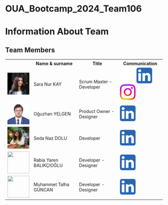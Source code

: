 # OUA_Bootcamp_2024_Team106


# Information About Team

## Team Members

  <table>
    <tr>
      <th></th>
      <th>Name & surname</th>
      <th>Title</th>
      <th>Communication</th>
    </tr>
    <tr>
      <td><img src="images/profile/saranurkay.jpeg" width="70" height="70" /></td>
      <td>Sara Nur KAY</td>
      <td>Scrum Master - Developer</td>
      <td>
        <a href="https://github.com/saranurkay" target="_blank"><img src="images/communication/github.png" width="50" height="50"/></a>
        <a href="https://www.linkedin.com/in/saranurkay/" target="_blank" ><img src="images/communication/linkedin.png" width="50" height="50" /></a>
        <a href="https://www.instagram.com/saranurkay/" target="_blank"><img src="images/communication/instagram.png" width="50" height="50" /></a>
      </td>
    </tr>
    <tr>
      <td><img src="images/profile/oguzhanyelgen.jpeg" width="70" height="70" /></td>
      <td>Oğuzhan YELGEN</td>
      <td>Product Owner - Designer</td>
      <td>
        <a href="https://www.linkedin.com/in/oğuzhan-yelgen-b17ba4104/" target="_blank" ><img src="images/communication/linkedin.png" width="50" height="50" /></a>
      </td>
    </tr>
    <tr>
      <td><img src="images/profile/sedanazdolu.jpeg" width="70" height="70" /></td>
      <td>Seda Naz DOLU</td>
      <td>Developer</td>
      <td>
        <a href="https://www.linkedin.com/in/seda-naz-dolu-912b95242/" target="_blank" ><img src="images/communication/linkedin.png" width="50" height="50" /></a>
      </td>
    </tr>
    <tr>
      <td><img src="#" width="70" height="70" /></td>
      <td>Rabia Yaren BALIKÇIOĞLU</td>
      <td>Developer - Designer</td>
      <td>
        <a href="#" target="_blank" ><img src="images/communication/linkedin.png" width="50" height="50" /></a>
      </td>
    </tr>
    <tr>
      <td><img src="#" width="70" height="70" /></td>
      <td>Muhammet Talha GÜNCAN</td>
      <td>Developer - Designer</td>
      <td>
        <a href="#" target="_blank" ><img src="images/communication/linkedin.png" width="50" height="50" /></a>
      </td>
    </tr>
  </table>
